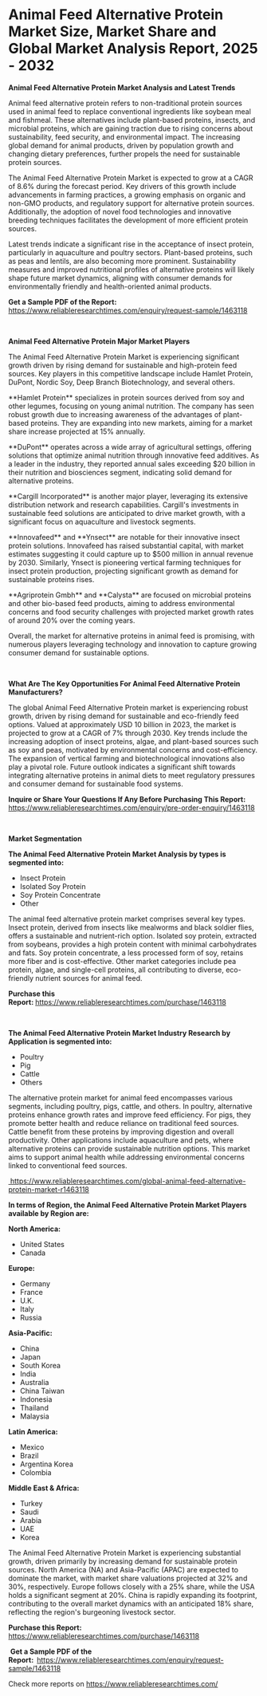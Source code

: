 <p><h1>Animal Feed Alternative Protein Market Size, Market Share and Global Market Analysis Report, 2025 - 2032</h1></p><p><strong>Animal Feed Alternative Protein Market Analysis and Latest Trends</strong></p>
<p><p>Animal feed alternative protein refers to non-traditional protein sources used in animal feed to replace conventional ingredients like soybean meal and fishmeal. These alternatives include plant-based proteins, insects, and microbial proteins, which are gaining traction due to rising concerns about sustainability, feed security, and environmental impact. The increasing global demand for animal products, driven by population growth and changing dietary preferences, further propels the need for sustainable protein sources.</p><p>The Animal Feed Alternative Protein Market is expected to grow at a CAGR of 8.6% during the forecast period. Key drivers of this growth include advancements in farming practices, a growing emphasis on organic and non-GMO products, and regulatory support for alternative protein sources. Additionally, the adoption of novel food technologies and innovative breeding techniques facilitates the development of more efficient protein sources.</p><p>Latest trends indicate a significant rise in the acceptance of insect protein, particularly in aquaculture and poultry sectors. Plant-based proteins, such as peas and lentils, are also becoming more prominent. Sustainability measures and improved nutritional profiles of alternative proteins will likely shape future market dynamics, aligning with consumer demands for environmentally friendly and health-oriented animal products.</p></p>
<p><strong>Get a Sample PDF of the Report:&nbsp;</strong> <a href="https://www.reliableresearchtimes.com/enquiry/request-sample/1463118?utm_campaign=2722&utm_medium=2&utm_source=Github&utm_content=ia&utm_term=30032025&utm_id=animal-feed-alternative-protein">https://www.reliableresearchtimes.com/enquiry/request-sample/1463118</a></p>
<p>&nbsp;</p>
<p><strong>Animal Feed Alternative Protein Major Market Players</strong></p>
<p><p>The Animal Feed Alternative Protein Market is experiencing significant growth driven by rising demand for sustainable and high-protein feed sources. Key players in this competitive landscape include Hamlet Protein, DuPont, Nordic Soy, Deep Branch Biotechnology, and several others.</p><p>**Hamlet Protein** specializes in protein sources derived from soy and other legumes, focusing on young animal nutrition. The company has seen robust growth due to increasing awareness of the advantages of plant-based proteins. They are expanding into new markets, aiming for a market share increase projected at 15% annually.</p><p>**DuPont** operates across a wide array of agricultural settings, offering solutions that optimize animal nutrition through innovative feed additives. As a leader in the industry, they reported annual sales exceeding $20 billion in their nutrition and biosciences segment, indicating solid demand for alternative proteins.</p><p>**Cargill Incorporated** is another major player, leveraging its extensive distribution network and research capabilities. Cargill's investments in sustainable feed solutions are anticipated to drive market growth, with a significant focus on aquaculture and livestock segments.</p><p>**Innovafeed** and **Ynsect** are notable for their innovative insect protein solutions. Innovafeed has raised substantial capital, with market estimates suggesting it could capture up to $500 million in annual revenue by 2030. Similarly, Ynsect is pioneering vertical farming techniques for insect protein production, projecting significant growth as demand for sustainable proteins rises.</p><p>**Agriprotein Gmbh** and **Calysta** are focused on microbial proteins and other bio-based feed products, aiming to address environmental concerns and food security challenges with projected market growth rates of around 20% over the coming years.</p><p>Overall, the market for alternative proteins in animal feed is promising, with numerous players leveraging technology and innovation to capture growing consumer demand for sustainable options.</p></p>
<p>&nbsp;</p>
<p><strong>What Are The Key Opportunities For Animal Feed Alternative Protein Manufacturers?</strong></p>
<p><p>The global Animal Feed Alternative Protein market is experiencing robust growth, driven by rising demand for sustainable and eco-friendly feed options. Valued at approximately USD 10 billion in 2023, the market is projected to grow at a CAGR of 7% through 2030. Key trends include the increasing adoption of insect proteins, algae, and plant-based sources such as soy and peas, motivated by environmental concerns and cost-efficiency. The expansion of vertical farming and biotechnological innovations also play a pivotal role. Future outlook indicates a significant shift towards integrating alternative proteins in animal diets to meet regulatory pressures and consumer demand for sustainable food systems.</p></p>
<p><strong>Inquire or Share Your Questions If Any Before Purchasing This Report:</strong> <a href="https://www.reliableresearchtimes.com/enquiry/pre-order-enquiry/1463118?utm_campaign=2722&utm_medium=2&utm_source=Github&utm_content=ia&utm_term=30032025&utm_id=animal-feed-alternative-protein">https://www.reliableresearchtimes.com/enquiry/pre-order-enquiry/1463118</a></p>
<p>&nbsp;</p>
<p><strong>Market Segmentation</strong></p>
<p><strong>The Animal Feed Alternative Protein Market Analysis by types is segmented into:</strong></p>
<p><ul><li>Insect Protein</li><li>Isolated Soy Protein</li><li>Soy Protein Concentrate</li><li>Other</li></ul></p>
<p><p>The animal feed alternative protein market comprises several key types. Insect protein, derived from insects like mealworms and black soldier flies, offers a sustainable and nutrient-rich option. Isolated soy protein, extracted from soybeans, provides a high protein content with minimal carbohydrates and fats. Soy protein concentrate, a less processed form of soy, retains more fiber and is cost-effective. Other market categories include pea protein, algae, and single-cell proteins, all contributing to diverse, eco-friendly nutrient sources for animal feed.</p></p>
<p><strong>Purchase this Report:&nbsp;</strong><a href="https://www.reliableresearchtimes.com/purchase/1463118?utm_campaign=2722&utm_medium=2&utm_source=Github&utm_content=ia&utm_term=30032025&utm_id=animal-feed-alternative-protein">https://www.reliableresearchtimes.com/purchase/1463118</a></p>
<p>&nbsp;</p>
<p><strong>The Animal Feed Alternative Protein Market Industry Research by Application is segmented into:</strong></p>
<p><ul><li>Poultry</li><li>Pig</li><li>Cattle</li><li>Others</li></ul></p>
<p><p>The alternative protein market for animal feed encompasses various segments, including poultry, pigs, cattle, and others. In poultry, alternative proteins enhance growth rates and improve feed efficiency. For pigs, they promote better health and reduce reliance on traditional feed sources. Cattle benefit from these proteins by improving digestion and overall productivity. Other applications include aquaculture and pets, where alternative proteins can provide sustainable nutrition options. This market aims to support animal health while addressing environmental concerns linked to conventional feed sources.</p></p>
<p><a href="https://www.reliableresearchtimes.com/global-animal-feed-alternative-protein-market-r1463118?utm_campaign=2722&utm_medium=2&utm_source=Github&utm_content=ia&utm_term=30032025&utm_id=animal-feed-alternative-protein">&nbsp;https://www.reliableresearchtimes.com/global-animal-feed-alternative-protein-market-r1463118</a></p>
<p><strong>In terms of Region, the Animal Feed Alternative Protein Market Players available by Region are:</strong></p>
<p>
    <p> <strong> North America: </strong>
        <ul>
            <li>United States</li>
            <li>Canada</li>
        </ul>
        </p> 
    <p> <strong> Europe: </strong>
        <ul>
            <li>Germany</li>
            <li>France</li>
            <li>U.K.</li>
            <li>Italy</li>
            <li>Russia</li>
        </ul>
        </p> 
    <p> <strong> Asia-Pacific: </strong>
        <ul>
            <li>China</li>
            <li>Japan</li>
            <li>South Korea</li>
            <li>India</li>
            <li>Australia</li>
            <li>China Taiwan</li>
            <li>Indonesia</li>
            <li>Thailand</li>
            <li>Malaysia</li>
        </ul>
        </p> 
    <p> <strong> Latin America: </strong>
        <ul>
            <li>Mexico</li>
            <li>Brazil</li>
            <li>Argentina Korea</li>
            <li>Colombia</li>
        </ul>
        </p> 
    <p> <strong> Middle East & Africa: </strong>
        <ul>
            <li>Turkey</li>
            <li>Saudi</li>
            <li>Arabia</li>
            <li>UAE</li>
            <li>Korea</li>
        </ul>
    </p>
    </p>
<p><p>The Animal Feed Alternative Protein Market is experiencing substantial growth, driven primarily by increasing demand for sustainable protein sources. North America (NA) and Asia-Pacific (APAC) are expected to dominate the market, with market share valuations projected at 32% and 30%, respectively. Europe follows closely with a 25% share, while the USA holds a significant segment at 20%. China is rapidly expanding its footprint, contributing to the overall market dynamics with an anticipated 18% share, reflecting the region's burgeoning livestock sector.</p></p>
<p><strong>Purchase this Report: </strong><a href="https://www.reliableresearchtimes.com/purchase/1463118?utm_campaign=2722&utm_medium=2&utm_source=Github&utm_content=ia&utm_term=30032025&utm_id=animal-feed-alternative-protein">https://www.reliableresearchtimes.com/purchase/1463118</a></p>
<p>&nbsp;<strong>Get a Sample PDF of the Report:&nbsp;&nbsp;</strong><a href="https://www.reliableresearchtimes.com/enquiry/request-sample/1463118?utm_campaign=2722&utm_medium=2&utm_source=Github&utm_content=ia&utm_term=30032025&utm_id=animal-feed-alternative-protein">https://www.reliableresearchtimes.com/enquiry/request-sample/1463118</a></p>
<p><strong></strong></p>
<p>Check more reports on <a href="https://www.reliableresearchtimes.com/?utm_campaign=2722&utm_medium=2&utm_source=Github&utm_content=ia&utm_term=30032025&utm_id=animal-feed-alternative-protein">https://www.reliableresearchtimes.com/</a></p>